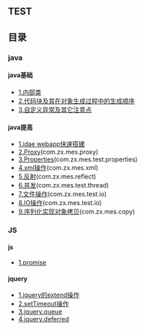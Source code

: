## TEST

## 目录
### java
#### java基础
- [1.内部类](https://github.com/HYLDragon/TEST/blob/master/Java/内部类.md)
- [2.代码块及其在对象生成过程中的生成顺序](https://github.com/HYLDragon/TEST/blob/master/Java/代码块及其在对象生成过程中的生成顺序.md)
- [3.自定义异常及其它注意点](https://github.com/HYLDragon/TEST/blob/master/Java/自定义异常及其它注意点.md)

#### java提高
- [1.idae webapp快速搭建](测试搭建.md)
- [2.Proxy](动态代理测试.md)(com.zx.mes.proxy)
- [3.Properties](properties类的使用.md)(com.zx.mes.test.properties)
- [4.xml操作](xml操作.md)(com.zx.mes.xml)
- [5.反射](反射.md)(com.zx.mes.reflect)
- [6.并发](高并发.md)(com.zx.mes.test.thread)
- [7.文件操作](文件操作.md)(com.zx.mes.test.io)
- [8.IO操作](IO操作.md)(com.zx.mes.test.io)
- [9.序列化实现对象拷贝](https://github.com/HYLDragon/TEST/blob/master/Java/%E5%BA%8F%E5%88%97%E5%8C%96%E5%AE%9E%E7%8E%B0%E5%AF%B9%E8%B1%A1%E6%8B%B7%E8%B4%9D.md)(com.zx.mes.copy)
### JS
#### js
- [1.promise](js/promise.md)
#### jquery
- [1.jquery的extend操作](https://github.com/HYLDragon/TEST/blob/master/js/jquery的extend操作.md)
- [2.setTimeout操作](https://github.com/HYLDragon/TEST/blob/master/js/setTimeout计时器.md)
- [3.jquery.queue](https://github.com/HYLDragon/TEST/blob/master/js/jquery.queue.md)
- [4.jquery.deferred](https://github.com/HYLDragon/TEST/blob/master/js/jquery.deferred.md)







